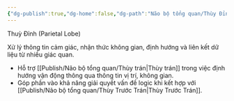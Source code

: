```yaml
---
{"dg-publish":true,"dg-home":false,"dg-path":"Não bộ tổng quan/Thùy Đỉnh.md","permalink":"/nao-bo-tong-quan/thuy-dinh/","dgPassFrontmatter":true,"noteIcon":"","created":"2025-01-01T22:47:22.434+07:00","updated":"2025-01-12T09:48:17.488+07:00"}
---
```


Thuỳ Đỉnh (Parietal Lobe)

Xử lý thông tin cảm giác, nhận thức không gian, định hướng và liên kết dữ liệu từ nhiều giác quan.

- Hỗ trợ [[Publish/Não bộ tổng quan/Thùy trán\|Thùy trán]] trong việc định hướng vận động thông qua thông tin vị trí, không gian.
- Góp phần vào khả năng giải quyết vấn đề logic khi kết hợp với [[Publish/Não bộ tổng quan/Thùy Trước Trán\|Thùy Trước Trán]].

